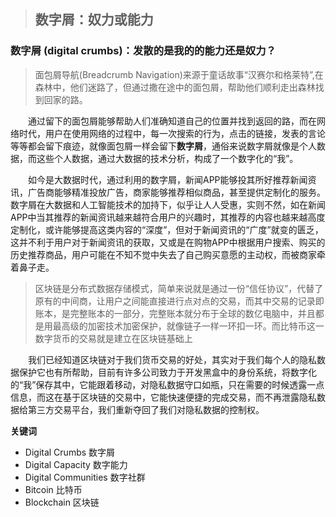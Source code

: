 > ## 数字屑：奴力或能力

### 数字屑 (digital crumbs)：发散的是我的的能力还是奴力？

> 面包屑导航(Breadcrumb Navigation)来源于童话故事“汉赛尔和格莱特”,在森林中，他们迷路了，但通过撒在途中的面包屑，帮助他们顺利走出森林找到回家的路。

&emsp;&emsp;通过留下的面包屑能够帮助人们准确知道自己的位置并找到返回的路，而在网络时代，用户在使用网络的过程中，每一次搜索的行为，点击的链接，发表的言论等等都会留下痕迹，就像面包屑一样会留下**数字屑**，通俗来说数字屑就像是个人数据，而这些个人数据，通过大数据的技术分析，构成了一个数字化的“我”。

&emsp;&emsp;如今是大数据时代，通过利用的数字屑，新闻APP能够投其所好推荐新闻资讯，广告商能够精准投放广告，商家能够推荐相似商品，甚至提供定制化的服务。数字屑在大数据和人工智能技术的加持下，似乎让人人受惠，实则不然，如在新闻APP中当其推荐的新闻资讯越来越符合用户的兴趣时，其推荐的内容也越来越高度定制化，或许能够提高这类内容的“深度”，但对于新闻资讯的“广度”就变的匮乏，这并不利于用户对于新闻资讯的获取，又或是在购物APP中根据用户搜索、购买的历史推荐商品，用户可能在不知不觉中失去了自己购买意愿的主动权，而被商家牵着鼻子走。

> 区块链是分布式数据存储模式，简单来说就是通过一份“信任协议”，代替了原有的中间商，让用户之间能直接进行点对点的交易，而其中交易的记录即账本，是完整账本的一部分，完整账本就分布于全球的数亿电脑中，并且都是用最高级的加密技术加密保护，就像链子一样一环扣一环。而比特币这一数字货币的交易就是建立在区块链基础上

&emsp;&emsp;我们已经知道区块链对于我们货币交易的好处，其实对于我们每个人的隐私数据保护它也有所帮助，目前有许多公司致力于开发黑盒中的身份系统，将数字化的“我”保存其中，它能跟着移动，对隐私数据守口如瓶，只在需要的时候透露一点信息，而这在基于区块链的交易中，它能快速便捷的完成交易，而不再泄露隐私数据给第三方交易平台，我们重新夺回了我们对隐私数据的控制权。


**关键词**
- Digital Crumbs 数字屑
- Digital Capacity 数字能力
- Digital Communities 数字社群
- Bitcoin 比特币
- Blockchain 区块链
